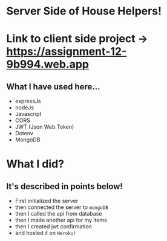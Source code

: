# Server Side of House Helpers!
# Link to client side project -> https://assignment-12-9b994.web.app

## What I have used here...
 * expressJs
 * nodeJs
 * Javascript
 * CORS
 * JWT (Json Web Token)
 * Dotenv
 * MongoDB


# What I did?
## It's described in points below!
* First initialized the server
* then connected the server to `mongoDB`
* then I called the api from database
* then I made another api for my items
* then I created jwt confirmation
* and hosted it on `Heroku!`

